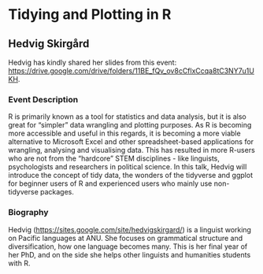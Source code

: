 
<!-- README.md is generated from README.Rmd. Please edit that file -->

# Tidying and Plotting in R

## Hedvig Skirgård

Hedvig has kindly shared her slides from this event:
<https://drive.google.com/drive/folders/11BE_fQv_ov8cCflxCcqa8tC3NY7u1UKH>.

### Event Description

R is primarily known as a tool for statistics and data analysis, but it
is also great for “simpler” data wrangling and plotting purposes. As R
is becoming more accessible and useful in this regards, it is becoming a
more viable alternative to Microsoft Excel and other spreadsheet-based
applications for wrangling, analysing and visualising data. This has
resulted in more R-users who are not from the “hardcore” STEM
disciplines - like linguists, psychologists and researchers in political
science. In this talk, Hedvig will introduce the concept of tidy data,
the wonders of the tidyverse and ggplot for beginner users of R and
experienced users who mainly use non-tidyverse packages.

### Biography

Hedvig (<https://sites.google.com/site/hedvigskirgard/>) is a linguist
working on Pacific languages at ANU. She focuses on grammatical
structure and diversification, how one language becomes many. This is
her final year of her PhD, and on the side she helps other linguists and
humanities students with R.

